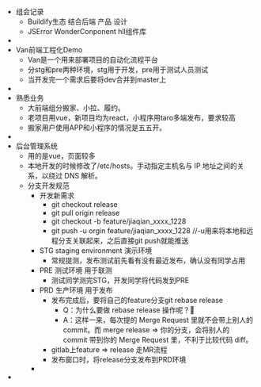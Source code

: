 - 组会记录
	- Buildify生态 结合后端 产品 设计
	- JSError WonderConponent hll组件库
-
- Van前端工程化Demo
	- Van是一个用来部署项目的自动化流程平台
	- 分stg和pre两种环境，stg用于开发，pre用于测试人员测试
	- 当开发完一个需求后要将dev合并到master上
-
- 熟悉业务
	- 大前端组分搬家、小拉、履约。
	- 老项目用vue，新项目均为react，小程序用taro多端发布，要求较高
	- 搬家用户使用APP和小程序的情况是五五开。
-
- 后台管理系统
	- 用的是vue，页面较多
	- 本地开发的时候修改了/etc/hosts。手动指定主机名与 IP 地址之间的关系，以绕过 DNS 解析。
	- 分支开发规范
		- 开发新需求
			- git checkout release
			- git pull origin release
			- git checkout -b feature/jiaqian_xxxx_1228
			- git push -u orgin feature/jiaqian_xxxx_1228 //-u用来将本地和远程分支关联起来，之后直接git push就能推送
		- STG staging environment 演示环境
			- 常规提测，发布测试前先看有没有最近发布，确认没有同学占用
		- PRE 测试环境 用于联测
			- 测试同学测完STG，开发同学将代码发到PRE
		- PRD 生产环境 用于发布
			- 发布完成后，要将自己的feature分支git rebase release
				- Q：为什么要做 rebase release 操作呢？🧐
				- A：这样一来，每次提的 Merge Request 里就不会带上别人的 commit。而 merge release => 你的分支，会将别人的 commit 带到你的 Merge Request 里，不利于比较代码 diff。
			- gitlab上feature => release 走MR流程
			- 发布窗口时，将release分支发布到PRD环境
		-
-